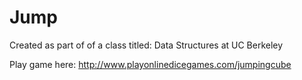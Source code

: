 # Jump

Created as part of of a class titled: Data Structures at UC Berkeley

Play game here: http://www.playonlinedicegames.com/jumpingcube
